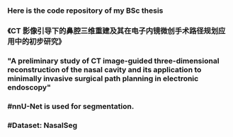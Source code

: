 ### Here is the code repository of my BSc thesis
### 《CT 影像引导下的鼻腔三维重建及其在电子内镜微创手术路径规划应用中的初步研究》
### "A preliminary study of CT image-guided three-dimensional reconstruction of the nasal cavity and its application to minimally invasive surgical path planning in electronic endoscopy"

### #nnU-Net is used for segmentation.
### #Dataset: NasalSeg
